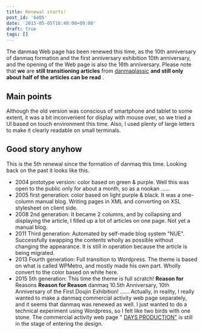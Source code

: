 ```yaml
---
title: Renewal starts!
post_id: '6405'
date: '2015-05-05T18:40:00+09:00'
draft: true
tags: []
---
```


The danmaq Web page has been renewed this time, as the 10th anniversary of danmaq formation and the first anniversary exhibition 10th anniversary, and the opening of the Web page is also the 16th anniversary. Please note that **we** are **still transitioning articles** from [danmaqlassic](https://danmaq.com/legacy) **and still only about half of the articles can be read** .

## Main points

Although the old version was conscious of smartphone and tablet to some extent, it was a bit inconvenient for display with mouse over, so we tried a UI based on touch environment this time. Also, I used plenty of large letters to make it clearly readable on small terminals.

## Good story anyhow

This is the 5th renewal since the formation of danmaq this time. Looking back on the past it looks like this.

*   2004 prototype version: color based on green & purple. Well this was open to the public only for about a month, so as a nookan ......
*   2005 first generation: color based on light purple & black. It was a one-column manual blog. Writing pages in XML and converting on XSL stylesheet on client side.
*   2008 2nd generation: It became 2 columns, and by collapsing and displaying the article, I filled up a lot of articles on one page. Not yet a manual blog.
*   2011 Third generation: Automated by self-made blog system "NUE". Successfully swapping the contents wholly as possible without changing the appearance. It is still in operation because the article is being migrated.
*   2013 Fourth generation: Full transition to Wordpress. The theme is based on what is called WPMetro, and mostly made his own part. Wholly convert to the color based on white here.
*   2015 5th generation: This time the theme is full scratch! **Reason for** Reasons **Reason for Reason** danmaq 10.5th Anniversary, 10th Anniversary of the First Doujin Exhibition! ...... Actually, in reality, I really wanted to make a danmaq commercial activity web page separately, and it seems that danmaq was renewed as well. I just wanted to do a technical experiment using Wordpress, so I felt like two birds with one stone. The commercial activity web page " [DAYS PRODUCTION"](http://day.danmaq.com/) is still in the stage of entering the design.
